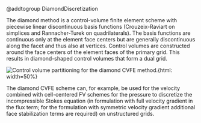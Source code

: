 @addtogroup DiamondDiscretization

The diamond method is a control-volume finite element scheme with piecewise linear discontinuous basis functions
(Crouzeix-Raviart on simplices and Rannacher-Turek on quadrilaterals). The basis functions are continuous only at
the element face centers but are generally discontinuous along the facet and thus also at vertices.
Control volumes are constructed around the face centers of the element faces of the primary grid.
This results in diamond-shaped control volumes that form a dual grid.

![Control volume partitioning for the diamond CVFE method.](fcdiamond.svg){html: width=50%}

The diamond CVFE scheme can, for example, be used for the velocity combined with cell-centered FV schemes for the pressure
to discretize the incompressible Stokes equation (in formulation with full velocity gradient in the flux term; for the formulation
with symmetric velocity gradient additional face stabilization terms are required) on unstructured grids.
